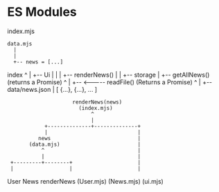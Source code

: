 # ES Modules

index.mjs

    data.mjs
      |
      |
      +-- news = [...]


index
  ^
  |
  +-- Ui
  |    |
  |    +-- renderNews()
  |
  |
  +-- storage
        |
        +-- getAllNews() (returns a Promise)
                  ^
                  |
                  +-- <----- readFile() (Returns a Promise)
                                  ^
                                  |
                                  +-- data/news.json
                                            |
                                            [
                                              {...},
                                              {...},
                                              ...
                                            ]

                         renderNews(news)
                           (index.mjs)
                               ^
                               |
                +--------------+--------------+
                |                             |
              news                            |
           (data.mjs)                         |
               ^                              |
               |                              |
     +---------+--------+                     |
     |                  |                     |
   User                News              renderNews
(User.mjs)          (News.mjs)            (ui.mjs)